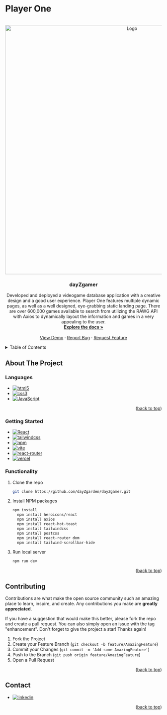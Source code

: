 # Player One

<br />
<div align="center">
  <a target="_blank" href="https://day-zgamer.vercel.app/">
    <img src="https://cdn.discordapp.com/attachments/880274195093811313/1147916321057689600/Playerone.png" alt="Logo" width="800" height="800">
  </a>

<h3 align="center">dayZgamer</h3>

  <p align="center">
   Developed and deployed a videogame database application with a creative design and a good user experience. 
   Player One features multiple dynamic pages, as well as a well designed, eye-grabbing static landing page. 
   There are over 600,000 games available to search from utilizing the RAWG API with Axios to dynamically layout the information and games in a very appealing to the user.
    <br />
    <a href="https://github.com/dayZgarden/dayZgamer"><strong>Explore the docs »</strong></a>
    <br />
    <br />
    <a target="_blank" href="https://day-zgamer.vercel.app/">View Demo</a>
    ·
    <a href="mailto:zyad.alkurdi22@gmail.com">Report Bug</a>
    ·
    <a href="mailto:zyad.alkurdi22@gmail.com">Request Feature</a>
  </p>
</div>



<details>
  <summary>Table of Contents</summary>
  <ol>
    <li>
      <a href="#about-the-project">About The Project</a>
      <ul>
        <li><a href="#built-with">Languages</a></li>
        <li><a href="#prerequisites">Getting Started</a></li>
        <li><a href="#installation">Functionality</a></li>
      </ul>
    </li>
    <li><a href="#contributing">Contributing</a></li>
    <li><a href="#contact">Contact</a></li>
  </ol>
</details>



## About The Project

### Languages

* [![html5][html5]][html5-url]
* [![css3][css3]][css3-url]
* [![JavaScript][JavaScript]][JavaScript-url]

<p align="right">(<a href="#readme-top">back to top</a>)</p>

### Getting Started

* [![React][React.js]][React-url]
* [![tailwindcss][tailwindcss]][tailwindcss-url]
* [![npm][npm]][npm-url]
* [![vite][vite]][vite-url]
* [![react-router][react-router]][react-router-url]
* [![vercel][vercel]][vercel-url]

### Functionality

1. Clone the repo
   ```sh
   git clone https://github.com/dayZgarden/dayZgamer.git
   ```
2. Install NPM packages
   ```sh
   npm install
     npm install heroicons/react
     npm install axios
     npm install react-hot-toast
     npm install tailwindcss
     npm install postcss
     npm install react-router dom
     npm install tailwind-scrollbar-hide
   ```
3. Run local server
   ```js
   npm run dev
   ```

<p align="right">(<a href="#readme-top">back to top</a>)</p>

## Contributing

Contributions are what make the open source community such an amazing place to learn, inspire, and create. Any contributions you make are **greatly appreciated**.

If you have a suggestion that would make this better, please fork the repo and create a pull request. You can also simply open an issue with the tag "enhancement".
Don't forget to give the project a star! Thanks again!

1. Fork the Project
2. Create your Feature Branch (`git checkout -b feature/AmazingFeature`)
3. Commit your Changes (`git commit -m 'Add some AmazingFeature'`)
4. Push to the Branch (`git push origin feature/AmazingFeature`)
5. Open a Pull Request

<p align="right">(<a href="#readme-top">back to top</a>)</p>

## Contact

* [![linkedin][linkedin]][linkedin-url]

<p align="right">(<a href="#readme-top">back to top</a>)</p>


<!-- MARKDOWN LINKS & IMAGES -->
<!-- https://www.markdownguide.org/basic-syntax/#reference-style-links -->
[contributors-shield]: https://img.shields.io/github/contributors/github_username/repo_name.svg?style=for-the-badge
[contributors-url]: https://github.com/github_username/repo_name/graphs/contributors
[forks-shield]: https://img.shields.io/github/forks/github_username/repo_name.svg?style=for-the-badge
[forks-url]: https://github.com/github_username/repo_name/network/members
[stars-shield]: https://img.shields.io/github/stars/github_username/repo_name.svg?style=for-the-badge
[stars-url]: https://github.com/github_username/repo_name/stargazers
[issues-shield]: https://img.shields.io/github/issues/github_username/repo_name.svg?style=for-the-badge
[issues-url]: https://github.com/github_username/repo_name/issues
[linkedin-shield]: https://img.shields.io/badge/-LinkedIn-black.svg?style=for-the-badge&logo=linkedin&colorB=555
[linkedin-url]: https://linkedin.com/in/linkedin_username
[React.js]: https://img.shields.io/badge/React-20232A?style=for-the-badge&logo=react&logoColor=61DAFB
[React-url]: https://reactjs.org/
[tailwindcss]: https://camo.githubusercontent.com/e9b080a6541e5355827ea91b6a0302cbbc54af4705b0c6b0f1561a0957ced2fb/68747470733a2f2f696d672e736869656c64732e696f2f62616467652f5461696c77696e645f4353532d3338423241433f7374796c653d666f722d7468652d6261646765266c6f676f3d7461696c77696e642d637373266c6f676f436f6c6f723d7768697465
[tailwindcss-url]: https://tailwindcss.com/
[firebase]: https://img.shields.io/badge/Firebase-039BE5?style=for-the-badge&logo=Firebase&logoColor=white
[firebase-url]: https://firebase.google.com/
[npm]: 	https://img.shields.io/badge/NPM-%23000000.svg?style=for-the-badge&logo=npm&logoColor=white
[npm-url]: https://www.npmjs.com/
[react-router]: https://img.shields.io/badge/React_Router-CA4245?style=for-the-badge&logo=react-router&logoColor=white
[react-router-url]: https://reactrouter.com/
[vite]: https://img.shields.io/badge/vite-%23646CFF.svg?style=for-the-badge&logo=vite&logoColor=white
[vite-url]: https://vitejs.dev/
[vercel]: https://img.shields.io/badge/vercel-%23000000.svg?style=for-the-badge&logo=vercel&logoColor=white
[vercel-url]: https://vercel.com/new
[css3]: https://img.shields.io/badge/css3-%231572B6.svg?style=for-the-badge&logo=css3&logoColor=white
[css3-url]: https://en.wikipedia.org/wiki/CSS
[html5]: https://img.shields.io/badge/html5-%23E34F26.svg?style=for-the-badge&logo=html5&logoColor=white
[html5-url]: https://developer.mozilla.org/en-US/docs/Glossary/HTML5
[JavaScript]: https://img.shields.io/badge/javascript-%23323330.svg?style=for-the-badge&logo=javascript&logoColor=%23F7DF1E
[JavaScript-url]: https://www.javascript.com/
[twitter]: https://img.shields.io/badge/Twitter-%231DA1F2.svg?style=for-the-badge&logo=Twitter&logoColor=white
[twitter-url]: https://twitter.com/zdaisygarden
[linkedin]: https://img.shields.io/badge/linkedin-%230077B5.svg?style=for-the-badge&logo=linkedin&logoColor=white
[linkedin-url]: www.linkedin.com/in/zyadalkurdi
